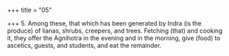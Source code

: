 +++
title = "05"

+++
5. Among these, that which has been generated by Indra (is the produce) of lianas, shrubs, creepers, and trees. Fetching (that) and cooking it, they offer the Agnihotra in the evening and in the morning, give (food) to ascetics, guests, and students, and eat the remainder.
